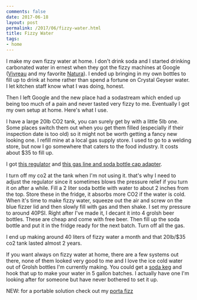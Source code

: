```yaml
---
comments: false
date: 2017-06-18
layout: post
permalink: /2017/06/fizzy-water.html
title: Fizzy Water
tags:
- home
---
```

I make my own fizzy water at home. I don't drink soda and I started drinking carbonated water in ernest when they got the fizzy machines at Google ([Vivreau](http://www.vivreau.com/) and my favorite [Natura](http://www.naturawater.com/)). I ended up bringing in my own bottles to fill up to drink at home rather than spend a fortune on Crystal Geyser water. I let kitchen staff know what I was doing, honest.

Then I left Google and the new place had a sodastream which ended up being too much of a pain and never tasted very fizzy to me. Eventually I got my own setup at home. Here's what I use.

I have a large 20lb CO2 tank, you can surely get by with a little 5lb one. Some places switch them out when you get them filled (especially if their inspection date is too old) so it might not be worth getting a fancy new looking one. I refill mine at a local gas supply store. I used to go to a welding store, but now I go somewhere that caters to the food industry. It costs about $35 to fill up.

I got [this regulator](https://www.amazon.com/gp/product/B0CC1GK4M2) and [this gas line and soda bottle cap adapter](https://www.amazon.com/dp/B0B4J8HXQV).

I turn off my co2 at the tank when I'm not using it. that's why I need to adjust the regulator since it sometimes blows the pressure relief if you turn it on after a while. Fill a 2 liter soda bottle with water to about 2 inches from the top. Store these in the fridge, it absorbs more CO2 if the water is cold. When it's time to make fizzy water, squeeze out the air and screw on the blue fizzer lid and then slowly fill with gas and then shake. I set my pressure to around 40PSI. Right after I've made it, I decant it into 4 grolsh beer bottles. These are cheap and come with free beer. Then fill up the soda bottle and put it in the fridge ready for the next batch. Turn off all the gas.

I end up making around 40 liters of fizzy water a month and that 20lb/$35 co2 tank lasted almost 2 years.

If you want always on fizzy water at home, there are a few systems out there, none of them looked very good to me and I love the ice cold water out of Grolsh bottles I'm currently making. You could get a [soda keg](https://smile.amazon.com/NEW-Gallon-Ball-Lock-Connections/dp/B0088PJBOA) and hook that up to make your water in 5 gallon batches. I actually have one I'm looking after for someone but have never bothered to set it up.

NEW: for a portable solution check out my [porta fizz](/2020/08/portafizz.html)
